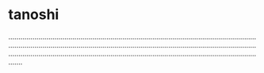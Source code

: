 # tanoshi
...........................................................................................................................................................................................................................................................................................................................................................................................